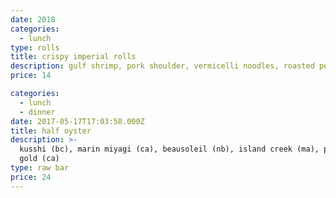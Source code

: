 ```yaml
---
date: 2018
categories:
  - lunch
type: rolls
title: crispy imperial rolls
description: gulf shrimp, pork shoulder, vermicelli noodles, roasted peanuts
price: 14

categories:
  - lunch
  - dinner
date: 2017-05-17T17:03:58.000Z
title: half oyster
description: >-
  kusshi (bc), marin miyagi (ca), beausoleil (nb), island creek (ma), pacific
  gold (ca)
type: raw bar
price: 24
---
```


